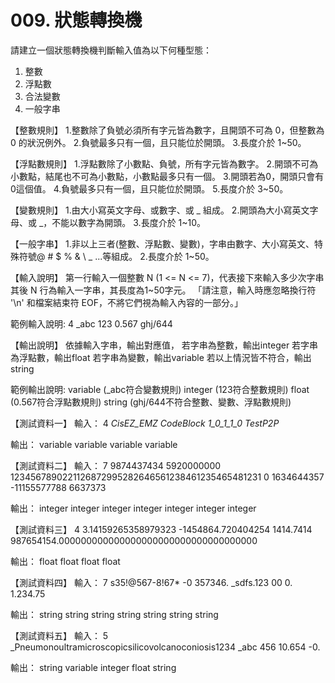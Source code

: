 # 009. 狀態轉換機

請建立一個狀態轉換機判斷輸入值為以下何種型態：
1. 整數
2. 浮點數
3. 合法變數
4. 一般字串

【整數規則】
1.整數除了負號必須所有字元皆為數字，且開頭不可為 0，但整數為 0 的狀況例外。
2.負號最多只有一個，且只能位於開頭。
3.長度介於 1~50。

【浮點數規則】
1.浮點數除了小數點、負號，所有字元皆為數字。
2.開頭不可為小數點，結尾也不可為小數點，小數點最多只有一個。
3.開頭若為0，開頭只會有0這個值。
4.負號最多只有一個，且只能位於開頭。
5.長度介於 3~50。

【變數規則】
1.由大小寫英文字母、或數字、或 _ 組成。
2.開頭為大小寫英文字母、或 _，不能以數字為開頭。
3.長度介於 1~10。

【一般字串】
1.非以上三者(整數、浮點數、變數)，字串由數字、大小寫英文、特殊符號@ # $ % & \ _ ...等組成。
2.長度介於 1~50。


【輸入說明】
第一行輸入一個整數 N (1 <= N <= 7)，代表接下來輸入多少次字串
其後 N 行為輸入一字串，其長度為1~50字元。
「請注意，輸入時應忽略換行符 '\n' 和檔案結束符 EOF，不將它們視為輸入內容的一部分。」

範例輸入說明:
4
_abc
123
0.567
ghj/644

【輸出說明】
依據輸入字串，輸出對應值，
若字串為整數，輸出integer
若字串為浮點數，輸出float
若字串為變數，輸出variable
若以上情況皆不符合，輸出string

範例輸出說明:
variable (_abc符合變數規則)
integer (123符合整數規則)
float (0.567符合浮點數規則)
string (ghj/644不符合整數、變數、浮點數規則)

【測試資料一】
輸入：
4
_CisEZ_EMZ
CodeBlock
_1_0_1_1_0
TestP2P__


輸出：
variable
variable
variable
variable

【測試資料二】
輸入：
7
9874437434
5920000000
1234567890221126872995282646561238461235465481231
0
1634644357
-11155577788
6637373


輸出：
integer
integer
integer
integer
integer
integer
integer

【測試資料三】
4
3.14159265358979323
-1454864.720404254
1414.7414
987654154.000000000000000000000000000000000000

輸出：
float
float
float
float

【測試資料四】
輸入：
7
s35!@567-8!67*
-0
357346.
_sdfs.123
00
0.
1.234.75

輸出：
string
string
string
string
string
string
string

【測試資料五】
輸入：
5
_Pneumonoultramicroscopicsilicovolcanoconiosis1234
_abc
456
10.654
-0.

輸出：
string
variable
integer
float
string


